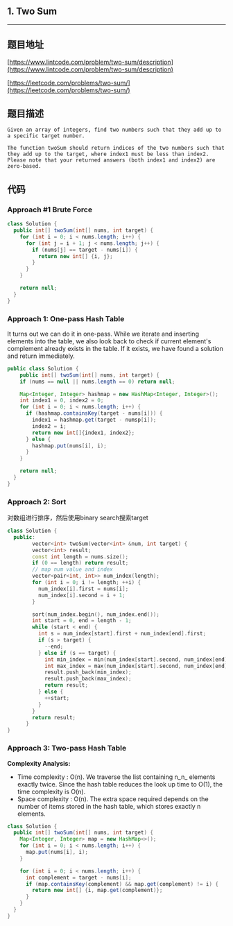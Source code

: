 ## 1. Two Sum

----
## 题目地址

[https://www.lintcode.com/problem/two-sum/description](https://www.lintcode.com/problem/two-sum/description)

[https://leetcode.com/problems/two-sum/](https://leetcode.com/problems/two-sum/)

## 题目描述

```text
Given an array of integers, find two numbers such that they add up to a specific target number.

The function twoSum should return indices of the two numbers such that they add up to the target, where index1 must be less than index2. Please note that your returned answers (both index1 and index2) are zero-based.
```

## 代码

### Approach \#1 Brute Force

```java
class Solution {
  public int[] twoSum(int[] nums, int target) {
    for (int i = 0; i < nums.length; i++) {
      for (int j = i + 1; j < nums.length; j++) {
        if (nums[j] == target - nums[i]) {
          return new int[] {i, j};
        }
      }
    }

    return null;
  }
}
```

### Approach 1: One-pass Hash Table

It turns out we can do it in one-pass. While we iterate and inserting elements into the table, we also look back to check if current element's complement already exists in the table. If it exists, we have found a solution and return immediately.

```java
public class Solution {
    public int[] twoSum(int[] nums, int target) {
    if (nums == null || nums.length == 0) return null;

    Map<Integer, Integer> hashmap = new HashMap<Integer, Integer>();
    int index1 = 0, index2 = 0;
    for (int i = 0; i < nums.length; i++) {
      if (hashmap.containsKey(target - nums[i])) {
        index1 = hashmap.get(target - numsp[i]);
        index2 = i;
        return new int[]{index1, index2};
      } else {
        hashmap.put(nums[i], i);
      }
    }

    return null;
  }
}
```

### Approach 2: Sort

对数组进行排序，然后使用binary search搜索target

```cpp
class Solution {
  public:
        vector<int> twoSum(vector<int> &num, int target) {
        vector<int> result;
        const int length = nums.size();
        if (0 == length) return result;
        // map num value and index
        vector<pair<int, int>> num_index(length);
        for (int i = 0; i != length; ++i) {
          num_index[i].first = nums[i];
          num_index[i].second = i + 1;
        }

        sort(num_index.begin(), num_index.end());
        int start = 0, end = length - 1;
        while (start < end) {
          int s = num_index[start].first + num_index[end].first;
          if (s > target) {
            --end;
          } else if (s == target) {
            int min_index = min(num_index[start].second, num_index[end].second);
            int max_index = max(num_index[start].second, num_index[end].second);
            result.push_back(min_index);
            result.push_back(max_index);
            return result;
          } else {
            ++start;
          }
        }
        return result;
      }
}
```

### Approach 3: Two-pass Hash Table

**Complexity Analysis:**

* Time complexity : O\(n\). We traverse the list containing n_n_ elements exactly twice. Since the hash table reduces the look up time to O\(1\), the time complexity is O\(n\).
* Space complexity : O\(n\). The extra space required depends on the number of items stored in the hash table, which stores exactly n elements.

```java
class Solution {
  public int[] twoSum(int[] nums, int target) {
    Map<Integer, Integer> map = new HashMap<>();
    for (int i = 0; i < nums.length; i++) {
      map.put(nums[i], i);
    }

    for (int i = 0; i < nums.length; i++) {
      int complement = target - nums[i];
      if (map.containsKey(complement) && map.get(complement) != i) {
        return new int[] {i, map.get(complement)};
      }
    }
  }
}
```

